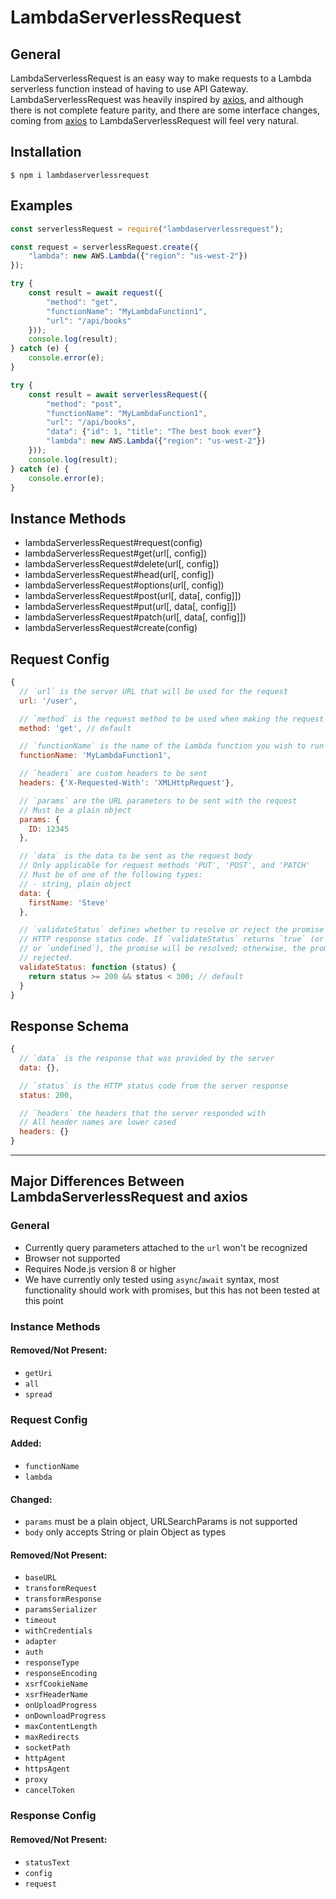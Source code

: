 # LambdaServerlessRequest

## General

LambdaServerlessRequest is an easy way to make requests to a Lambda serverless function instead of having to use API Gateway. LambdaServerlessRequest was heavily inspired by [axios](https://github.com/axios/axios), and although there is not complete feature parity, and there are some interface changes, coming from [axios](https://github.com/axios/axios) to LambdaServerlessRequest will feel very natural.

## Installation

    $ npm i lambdaserverlessrequest

## Examples

```js
const serverlessRequest = require("lambdaserverlessrequest");

const request = serverlessRequest.create({
	"lambda": new AWS.Lambda({"region": "us-west-2"})
});

try {
	const result = await request({
		"method": "get",
		"functionName": "MyLambdaFunction1",
		"url": "/api/books"
	}));
	console.log(result);
} catch (e) {
	console.error(e);
}

try {
	const result = await serverlessRequest({
		"method": "post",
		"functionName": "MyLambdaFunction1",
		"url": "/api/books",
		"data": {"id": 1, "title": "The best book ever"}
		"lambda": new AWS.Lambda({"region": "us-west-2"})
	}));
	console.log(result);
} catch (e) {
	console.error(e);
}
```

## Instance Methods

-   lambdaServerlessRequest#request(config)
-   lambdaServerlessRequest#get(url[, config])
-   lambdaServerlessRequest#delete(url[, config])
-   lambdaServerlessRequest#head(url[, config])
-   lambdaServerlessRequest#options(url[, config])
-   lambdaServerlessRequest#post(url\[, data[, config]])
-   lambdaServerlessRequest#put(url\[, data[, config]])
-   lambdaServerlessRequest#patch(url\[, data[, config]])
-   lambdaServerlessRequest#create(config)

## Request Config

```js
{
  // `url` is the server URL that will be used for the request
  url: '/user',

  // `method` is the request method to be used when making the request
  method: 'get', // default

  // `functionName` is the name of the Lambda function you wish to run for this request
  functionName: 'MyLambdaFunction1',

  // `headers` are custom headers to be sent
  headers: {'X-Requested-With': 'XMLHttpRequest'},

  // `params` are the URL parameters to be sent with the request
  // Must be a plain object
  params: {
    ID: 12345
  },

  // `data` is the data to be sent as the request body
  // Only applicable for request methods 'PUT', 'POST', and 'PATCH'
  // Must be of one of the following types:
  // - string, plain object
  data: {
    firstName: 'Steve'
  },

  // `validateStatus` defines whether to resolve or reject the promise for a given
  // HTTP response status code. If `validateStatus` returns `true` (or is set to `null`
  // or `undefined`), the promise will be resolved; otherwise, the promise will be
  // rejected.
  validateStatus: function (status) {
    return status >= 200 && status < 300; // default
  }
}
```

## Response Schema

```js
{
  // `data` is the response that was provided by the server
  data: {},

  // `status` is the HTTP status code from the server response
  status: 200,

  // `headers` the headers that the server responded with
  // All header names are lower cased
  headers: {}
}
```

* * *

## Major Differences Between LambdaServerlessRequest and axios

### General

-   Currently query parameters attached to the `url` won't be recognized
-   Browser not supported
-   Requires Node.js version 8 or higher
-   We have currently only tested using `async`/`await` syntax, most functionality should work with promises, but this has not been tested at this point

### Instance Methods

#### Removed/Not Present:

-   `getUri`
-   `all`
-   `spread`

### Request Config

#### Added:

-   `functionName`
-   `lambda`

#### Changed:

-   `params` must be a plain object, URLSearchParams is not supported
-   `body` only accepts String or plain Object as types

#### Removed/Not Present:

-   `baseURL`
-   `transformRequest`
-   `transformResponse`
-   `paramsSerializer`
-   `timeout`
-   `withCredentials`
-   `adapter`
-   `auth`
-   `responseType`
-   `responseEncoding`
-   `xsrfCookieName`
-   `xsrfHeaderName`
-   `onUploadProgress`
-   `onDownloadProgress`
-   `maxContentLength`
-   `maxRedirects`
-   `socketPath`
-   `httpAgent`
-   `httpsAgent`
-   `proxy`
-   `cancelToken`

### Response Config

#### Removed/Not Present:

-   `statusText`
-   `config`
-   `request`
